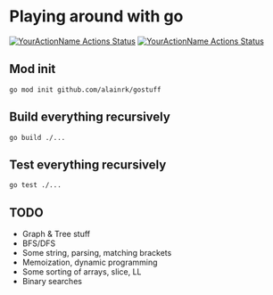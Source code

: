 # Playing around with go
[![YourActionName Actions Status](https://github.com/{userName}/{repoName}/workflows/{workflowName}/badge.svg)](https://github.com/{userName}/{repoName}/actions)
[![YourActionName Actions Status](https://github.com/alainrk/gostuff/workflows/go.yaml/badge.svg)](https://github.com/alainrk/gostuff/actions)

## Mod init
```
go mod init github.com/alainrk/gostuff
```

## Build everything recursively
```
go build ./...
```

## Test everything recursively
```
go test ./...
```

## TODO
- Graph & Tree stuff
- BFS/DFS
- Some string, parsing, matching brackets
- Memoization, dynamic programming
- Some sorting of arrays, slice, LL
- Binary searches
